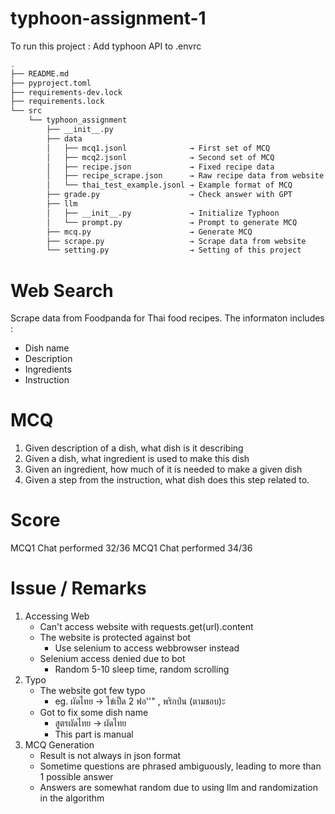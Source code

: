 # typhoon-assignment-1

To run this project : Add typhoon API to .envrc

```bash
.
├── README.md
├── pyproject.toml
├── requirements-dev.lock
├── requirements.lock
└── src
    └── typhoon_assignment
        ├── __init__.py
        ├── data
        │   ├── mcq1.jsonl              → First set of MCQ
        │   ├── mcq2.jsonl              → Second set of MCQ
        │   ├── recipe.json             → Fixed recipe data
        │   ├── recipe_scrape.json      → Raw recipe data from website
        │   └── thai_test_example.jsonl → Example format of MCQ
        ├── grade.py                    → Check answer with GPT
        ├── llm
        │   ├── __init__.py             → Initialize Typhoon
        │   └── prompt.py               → Prompt to generate MCQ
        ├── mcq.py                      → Generate MCQ
        ├── scrape.py                   → Scrape data from website
        └── setting.py                  → Setting of this project
```

# Web Search
Scrape data from Foodpanda for Thai food recipes. The informaton includes : 
* Dish name
* Description
* Ingredients
* Instruction

# MCQ
1. Given description of a dish, what dish is it describing
2. Given a dish, what ingredient is used to make this dish
3. Given an ingredient, how much of it is needed to make a given dish
4. Given a step from the instruction, what dish does this step related to.

# Score
MCQ1
Chat performed 32/36
MCQ1
Chat performed 34/36

# Issue / Remarks
1. Accessing Web
    * Can't access website with  requests.get(url).content <!-- Follow https://medium.com/@thunderguy/มาทำ-web-scraping-โดยใช้-beautifulsoup-กัน-56ae5dc3e2a2 -->
    * The website is protected against bot
        * Use selenium to access webbrowser instead
    * Selenium access denied due to bot
        * Random 5-10 sleep time, random scrolling
2. Typo
    * The website got few typo 
        * eg. ผัดไทย → ไข่เป็ด 2 ฟอ''" , พริกป่น (ตามชอบ)ะ
    * Got to fix some dish name
        * สูตรผัดไทย → ผัดไทย
        * This part is manual
3. MCQ Generation
    * Result is not always in json format
    * Sometime questions are phrased ambiguously, leading to more than 1 possible answer
    * Answers are somewhat random due to using llm and randomization in the algorithm